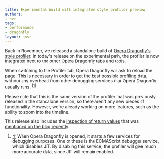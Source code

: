 ```yaml
---
title: Experimental build with integrated style profiler preview
authors:
- hzr
tags:
- performance
- dragonfly
layout: post
---
```

<p>Back in November, we released a standalone build of <a href="http://my.opera.com/dragonfly/blog/style-profiler-preview">Opera Dragonfly&#39;s style profiler</a>. In today&#39;s release on the experimental path, the profiler is now integrated  next to the other Opera Dragonfly tabs and tools.</p>

<p>When switching to the Profiler tab, Opera Dragonfly will ask to reload the page. This is necessary in order to get the best possible profiling data, without any overhead from other debugging services that Opera Dragonfly usually runs. <sup><a href="#fn051601-1" id="fnr051601-1">[1]</a></sup></p>

<p>Please note that this is the same version of the profiler that was previously released in the standalone version, so there aren&#39;t any new pieces of functionality. However, we&#39;re already working on more features, such as the ability to zoom into the timeline.</p>

<p>This release also includes the <a href="http://www.youtube.com/watch?v=wLz2ZOoz784#t=78s">inspection of return values</a> that was <a href="http://my.opera.com/dragonfly/blog/2012/04/13/early-look-at-upcoming-features-pretty-print-function-return-values-upnp">mentioned on the blog recently</a>.</p>

<ol class="note">
<li id="fn051601-1"><p><a href="#fnr051601-1">↑</a> When Opera Dragonfly is opened, it starts a few services for debugging purposes. One of these is the ECMAScript debugger service, which disables JIT. By disabling this service, the profiler will give much more accurate data, since JIT will remain enabled.</p></li>
</ol>

